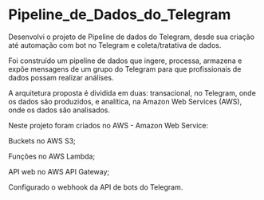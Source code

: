 # Pipeline_de_Dados_do_Telegram

Desenvolvi o projeto de Pipeline de dados do Telegram, desde sua criação até automação com bot no Telegram e coleta/tratativa de dados.

Foi construído um pipeline de dados que ingere, processa, armazena e expõe mensagens de um grupo do Telegram para que profissionais de dados possam realizar análises. 

A arquitetura proposta é dividida em duas: transacional, no Telegram, onde os dados são produzidos, e analítica, na Amazon Web Services (AWS), onde os dados são analisados.

Neste projeto foram criados no AWS - Amazon Web Service:

Buckets no AWS S3; 

Funções no AWS Lambda; 

API web no AWS API Gateway; 

Configurado o webhook da API de bots do Telegram.
